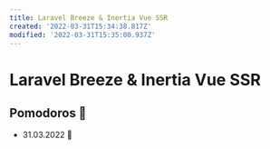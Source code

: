 ```yaml
---
title: Laravel Breeze & Inertia Vue SSR
created: '2022-03-31T15:34:38.817Z'
modified: '2022-03-31T15:35:00.937Z'
---
```


# Laravel Breeze & Inertia Vue SSR

## Pomodoros 🍅

- 31.03.2022 🍅


